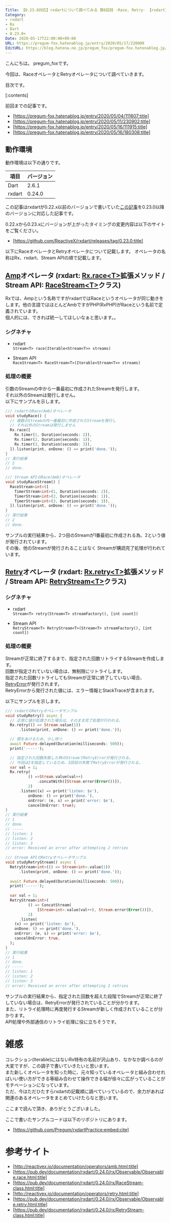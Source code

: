 ```yaml
---
Title: 【0.23.0対応】rxdartについて調べてみる 第6回目 -Race, Retry- 【rxdart】
Category:
- rxdart
- Rx
- Dart
- 0.23.0+
Date: 2020-05-17T22:00:00+09:00
URL: https://pregum-fox.hatenablog.jp/entry/2020/05/17/220000
EditURL: https://blog.hatena.ne.jp/pregum_fox/pregum-fox.hatenablog.jp/atom/entry/26006613568974715
---
```


こんにちは。 pregum_foxです。

今回は、RaceオペレータとRetryオペレータについて調べていきます。

目次です。



[:contents]



<!-- more -->



前回までの記事です。  

* [https://pregum-fox.hatenablog.jp/entry/2020/05/04/111607:title]
* [https://pregum-fox.hatenablog.jp/entry/2020/05/11/230902:title]
* [https://pregum-fox.hatenablog.jp/entry/2020/05/16/111915:title]
* [https://pregum-fox.hatenablog.jp/entry/2020/05/16/180308:title]

## 動作環境

動作環境は以下の通りです。

項目|バージョン|
-----|-----|
Dart|2.6.1|
rxdart | 0.24.0|

この記事はrxdartが0.22.x以前のバージョンで書いていた[この記事](https://pregum-fox.hatenablog.jp/entry/2019/10/17/234112)を0.23.0以降のバージョンに対応した記事です。

0.22.xから0.23.xにバージョンが上がったタイミングの変更内容は以下のサイトをご覧ください。

* [https://github.com/ReactiveX/rxdart/releases/tag/0.23.0:title]

以下にRaceオペレータとRetryオペレータについて記載します。
オペレータの名称はRx、rxdart、Stream APIの順で記載します。

## [Amp](http://reactivex.io/documentation/operators/amb.html)オペレータ (rxdart: [Rx.race<T\>](https://pub.dev/documentation/rxdart/0.24.0/rx/Rx/race.html)拡張メソッド / Stream API: [RaceStream&lt;T&gt;](https://pub.dev/documentation/rxdart/0.24.0/rx/RaceStream-class.html)クラス)  

Rxでは、Ampという名称ですがrxdartではRaceというオペレータが同じ動きをします。他の言語ではほとんどAmbですがPHP(RxPHP)がRaceという名前で定義されています。  
個人的には、できれば統一してほしいなぁと思います。。

### シグネチャ

* rxdart  
`Stream<T> race(Iterable<Stream<T>> streams)`

* Stream API  
`RaceStream<T> RaceStream<T>(Iterable<Stream<T>> streams)`

### 処理の概要

引数のStreamの中から一番最初に作成されたStreamを発行します。  
それ以外のStreamは発行しません。  
以下にサンプルを示します。

```dart
/// rxdartのRace(Amb)オペレータ
void studyRace() {
  // 複数のStreamの内一番最初に作成されたStreamを発行し
  // それ以外のStreamは発行しません
  Rx.race([
    Rx.timer(1, Duration(seconds: 2)),
    Rx.timer(2, Duration(seconds: 1)),
    Rx.timer(3, Duration(seconds: 3)),
  ]).listen(print, onDone: () => print('done.'));
}
// 実行結果
// 2
// done.

/// Stream APIのRace(Amb)オペレータ
void studyRaceStream() {
  RaceStream<int>([
    TimerStream<int>(1, Duration(seconds: 2)),
    TimerStream<int>(2, Duration(seconds: 1)),
    TimerStream<int>(3, Duration(seconds: 3)),
  ]).listen(print, onDone: () => print('done.'));
}
// 実行結果
// 2
// done.
```

サンプルの実行結果から、2つ目のStreamが1番最初に作成される為、2という値が発行されています。  
その後、他のStreamが発行されることはなく Streamが購読完了処理が行われています。  

## [Retry](http://reactivex.io/documentation/operators/retry.html)オペレータ (rxdart: [Rx.retry<T\>](https://pub.dev/documentation/rxdart/0.24.0/rx/Rx/retry.html)拡張メソッド / Stream API: [RetryStream&lt;T&gt;](https://pub.dev/documentation/rxdart/0.24.0/rx/RetryStream-class.html)クラス)  

### シグネチャ

* rxdart  
`Stream<T> retry(Stream<T> streamFactory(), [int count])`

* Stream API  
`RetryStream<T> RetryStream<T>(Stream<T> streamFactory(), [int count])`

### 処理の概要

Streamが正常に終了するまで、指定された回数リトライするStreamを作成します。  
回数が指定されていない場合は、無制限にリトライします。  
指定された回数リトライしてもStreamが正常に終了していない場合、[RetryError](https://pub.dev/documentation/rxdart/0.24.0/rx/RetryError-class.html)が発行されます。  
RetryErrorから発行された値には、エラー情報とStackTraceが含まれます。

以下にサンプルを示します。

```dart
/// rxdartのRetryオペレータサンプル
void studyRetry() async {
  // 正常に値が処理された場合は、そのまま完了処理が行われる。
  Rx.retry(() => Stream.value(1))
      .listen(print, onDone: () => print('done.'));

  // 間をあけるため、少し待つ
  await Future.delayed(Duration(milliseconds: 500));
  print('-----');

  // 指定された回数失敗した時のStreamでRetryErrorが発行される。
  // 今回は2を指定しているため、3回目の失敗でRetryErrorが発行される。
  var val = 1;
  Rx.retry(
          () =>Stream.value(val++)
              .concatWith([Stream.error(Error())]),
          2)
      .listen((x) => print('listen: $x'),
          onDone: () => print('done.'),
          onError: (e, s) => print('error: $e'),
          cancelOnError: true);
}
// 実行結果
// 1
// done.
// -----
// listen: 1
// listen: 2
// listen: 3
// error: Received an error after attempting 2 retries
  
/// Stream APIのRetryオペレータサンプル
void studyRetryStream() async {
  RetryStream<int>(() => Stream<int>.value(1))
      .listen(print, onDone: () => print('done.'));
  
  await Future.delayed(Duration(milliseconds: 500));
  print('-----');
  
  var val = 1;
  RetryStream<int>(
          () => ConcatStream(
              [Stream<int>.value(val++), Stream.error(Error())]),
          2)
      .listen(
    (x) => print('listen: $x'),
    onDone: () => print('done.'),
    onError: (e, s) => print('error: $e'),
    cancelOnError: true,
  );
}
// 実行結果
// 1
// done.
// -----
// listen: 1
// listen: 2
// listen: 3
// error: Received an error after attempting 2 retries
```

サンプルの実行結果から、指定された回数を超えた段階でStreamが正常に終了していない場合は、RetryErrorが発行されていることが分かります。  
また、リトライ処理時に再度発行するStreamが新しく作成されていることが分かります。  
API処理や外部通信のリトライ処理に役に立ちそうです。  

# 雑感

コレクション(Iterable)にはないRx特有の名前が沢山あり、なかなか調べるのが大変ですが、この調子で書いていきたいと思います。  
また新しくオペレータを知った時に、元々知っているオペレータと組み合わせればいい使い方ができる等組み合わせて操作できる幅が徐々に広がっていることがモチベーションになっています。  
ただ、今はただひたすらrxdartの記載順に調べていっているので、余力があれば関連のあるオペレータをまとめていけたらなと思います。

ここまで読んで頂き、ありがとうございました。

ここで書いたサンプルコードは以下のリポジトリにあります。

* [https://github.com/Pregum/rxdartPractice:embed:cite]

# 参考サイト

* [http://reactivex.io/documentation/operators/amb.html:title]
* [https://pub.dev/documentation/rxdart/0.24.0/rx/Observable/Observable.race.html:title]
* [https://pub.dev/documentation/rxdart/0.24.0/rx/RaceStream-class.html:title]
* [http://reactivex.io/documentation/operators/retry.html:title]
* [https://pub.dev/documentation/rxdart/0.24.0/rx/Observable/Observable.retry.html:title]
* [https://pub.dev/documentation/rxdart/0.24.0/rx/RetryStream-class.html:title]
